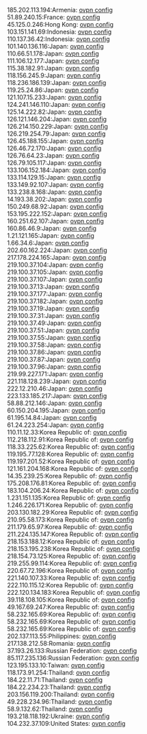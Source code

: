 185.202.113.194:Armenia: [ovpn config](vpn/185_202_113_194.ovpn)  
51.89.240.15:France: [ovpn config](vpn/51_89_240_15.ovpn)  
45.125.0.246:Hong Kong: [ovpn config](vpn/45_125_0_246.ovpn)  
103.151.141.69:Indonesia: [ovpn config](vpn/103_151_141_69.ovpn)  
110.137.36.42:Indonesia: [ovpn config](vpn/110_137_36_42.ovpn)  
101.140.136.116:Japan: [ovpn config](vpn/101_140_136_116.ovpn)  
110.66.51.178:Japan: [ovpn config](vpn/110_66_51_178.ovpn)  
111.106.12.177:Japan: [ovpn config](vpn/111_106_12_177.ovpn)  
115.38.182.91:Japan: [ovpn config](vpn/115_38_182_91.ovpn)  
118.156.245.9:Japan: [ovpn config](vpn/118_156_245_9.ovpn)  
118.236.186.139:Japan: [ovpn config](vpn/118_236_186_139.ovpn)  
119.25.24.86:Japan: [ovpn config](vpn/119_25_24_86.ovpn)  
121.107.15.233:Japan: [ovpn config](vpn/121_107_15_233.ovpn)  
124.241.146.110:Japan: [ovpn config](vpn/124_241_146_110.ovpn)  
125.14.222.82:Japan: [ovpn config](vpn/125_14_222_82.ovpn)  
126.121.146.204:Japan: [ovpn config](vpn/126_121_146_204.ovpn)  
126.214.150.229:Japan: [ovpn config](vpn/126_214_150_229.ovpn)  
126.219.254.79:Japan: [ovpn config](vpn/126_219_254_79.ovpn)  
126.45.188.155:Japan: [ovpn config](vpn/126_45_188_155.ovpn)  
126.46.72.170:Japan: [ovpn config](vpn/126_46_72_170.ovpn)  
126.76.64.23:Japan: [ovpn config](vpn/126_76_64_23.ovpn)  
126.79.105.117:Japan: [ovpn config](vpn/126_79_105_117.ovpn)  
133.106.152.184:Japan: [ovpn config](vpn/133_106_152_184.ovpn)  
133.114.129.15:Japan: [ovpn config](vpn/133_114_129_15.ovpn)  
133.149.92.107:Japan: [ovpn config](vpn/133_149_92_107.ovpn)  
133.238.8.168:Japan: [ovpn config](vpn/133_238_8_168.ovpn)  
14.193.38.202:Japan: [ovpn config](vpn/14_193_38_202.ovpn)  
150.249.68.92:Japan: [ovpn config](vpn/150_249_68_92.ovpn)  
153.195.222.152:Japan: [ovpn config](vpn/153_195_222_152.ovpn)  
160.251.62.107:Japan: [ovpn config](vpn/160_251_62_107.ovpn)  
160.86.46.9:Japan: [ovpn config](vpn/160_86_46_9.ovpn)  
1.21.121.165:Japan: [ovpn config](vpn/1_21_121_165.ovpn)  
1.66.34.6:Japan: [ovpn config](vpn/1_66_34_6.ovpn)  
202.60.162.224:Japan: [ovpn config](vpn/202_60_162_224.ovpn)  
217.178.224.165:Japan: [ovpn config](vpn/217_178_224_165.ovpn)  
219.100.37.104:Japan: [ovpn config](vpn/219_100_37_104.ovpn)  
219.100.37.105:Japan: [ovpn config](vpn/219_100_37_105.ovpn)  
219.100.37.107:Japan: [ovpn config](vpn/219_100_37_107.ovpn)  
219.100.37.13:Japan: [ovpn config](vpn/219_100_37_13.ovpn)  
219.100.37.177:Japan: [ovpn config](vpn/219_100_37_177.ovpn)  
219.100.37.182:Japan: [ovpn config](vpn/219_100_37_182.ovpn)  
219.100.37.19:Japan: [ovpn config](vpn/219_100_37_19.ovpn)  
219.100.37.31:Japan: [ovpn config](vpn/219_100_37_31.ovpn)  
219.100.37.49:Japan: [ovpn config](vpn/219_100_37_49.ovpn)  
219.100.37.51:Japan: [ovpn config](vpn/219_100_37_51.ovpn)  
219.100.37.55:Japan: [ovpn config](vpn/219_100_37_55.ovpn)  
219.100.37.58:Japan: [ovpn config](vpn/219_100_37_58.ovpn)  
219.100.37.86:Japan: [ovpn config](vpn/219_100_37_86.ovpn)  
219.100.37.87:Japan: [ovpn config](vpn/219_100_37_87.ovpn)  
219.100.37.96:Japan: [ovpn config](vpn/219_100_37_96.ovpn)  
219.99.227.171:Japan: [ovpn config](vpn/219_99_227_171.ovpn)  
221.118.128.239:Japan: [ovpn config](vpn/221_118_128_239.ovpn)  
222.12.210.46:Japan: [ovpn config](vpn/222_12_210_46.ovpn)  
223.133.185.217:Japan: [ovpn config](vpn/223_133_185_217.ovpn)  
58.88.212.146:Japan: [ovpn config](vpn/58_88_212_146.ovpn)  
60.150.204.195:Japan: [ovpn config](vpn/60_150_204_195.ovpn)  
61.195.14.84:Japan: [ovpn config](vpn/61_195_14_84.ovpn)  
61.24.223.254:Japan: [ovpn config](vpn/61_24_223_254.ovpn)  
110.11.12.33:Korea Republic of: [ovpn config](vpn/110_11_12_33.ovpn)  
112.218.112.91:Korea Republic of: [ovpn config](vpn/112_218_112_91.ovpn)  
118.33.225.62:Korea Republic of: [ovpn config](vpn/118_33_225_62.ovpn)  
119.195.77.128:Korea Republic of: [ovpn config](vpn/119_195_77_128.ovpn)  
119.197.201.52:Korea Republic of: [ovpn config](vpn/119_197_201_52.ovpn)  
121.161.204.168:Korea Republic of: [ovpn config](vpn/121_161_204_168.ovpn)  
14.35.239.25:Korea Republic of: [ovpn config](vpn/14_35_239_25.ovpn)  
175.208.176.81:Korea Republic of: [ovpn config](vpn/175_208_176_81.ovpn)  
183.104.206.24:Korea Republic of: [ovpn config](vpn/183_104_206_24.ovpn)  
1.231.151.135:Korea Republic of: [ovpn config](vpn/1_231_151_135.ovpn)  
1.246.226.171:Korea Republic of: [ovpn config](vpn/1_246_226_171.ovpn)  
203.130.182.29:Korea Republic of: [ovpn config](vpn/203_130_182_29.ovpn)  
210.95.58.173:Korea Republic of: [ovpn config](vpn/210_95_58_173.ovpn)  
211.179.65.97:Korea Republic of: [ovpn config](vpn/211_179_65_97.ovpn)  
211.224.135.147:Korea Republic of: [ovpn config](vpn/211_224_135_147.ovpn)  
218.153.188.12:Korea Republic of: [ovpn config](vpn/218_153_188_12.ovpn)  
218.153.195.238:Korea Republic of: [ovpn config](vpn/218_153_195_238.ovpn)  
218.154.73.125:Korea Republic of: [ovpn config](vpn/218_154_73_125.ovpn)  
219.255.99.114:Korea Republic of: [ovpn config](vpn/219_255_99_114.ovpn)  
220.67.72.196:Korea Republic of: [ovpn config](vpn/220_67_72_196.ovpn)  
221.140.107.33:Korea Republic of: [ovpn config](vpn/221_140_107_33.ovpn)  
222.110.115.12:Korea Republic of: [ovpn config](vpn/222_110_115_12.ovpn)  
222.120.134.183:Korea Republic of: [ovpn config](vpn/222_120_134_183.ovpn)  
39.118.108.105:Korea Republic of: [ovpn config](vpn/39_118_108_105.ovpn)  
49.167.69.247:Korea Republic of: [ovpn config](vpn/49_167_69_247.ovpn)  
58.232.165.69:Korea Republic of: [ovpn config](vpn/58_232_165_69.ovpn)  
58.232.165.69:Korea Republic of: [ovpn config](vpn/58_232_165_69.ovpn)  
58.232.165.69:Korea Republic of: [ovpn config](vpn/58_232_165_69.ovpn)  
202.137.113.55:Philippines: [ovpn config](vpn/202_137_113_55.ovpn)  
217.138.212.58:Romania: [ovpn config](vpn/217_138_212_58.ovpn)  
37.193.26.133:Russian Federation: [ovpn config](vpn/37_193_26_133.ovpn)  
85.117.235.136:Russian Federation: [ovpn config](vpn/85_117_235_136.ovpn)  
123.195.133.10:Taiwan: [ovpn config](vpn/123_195_133_10.ovpn)  
118.173.91.254:Thailand: [ovpn config](vpn/118_173_91_254.ovpn)  
184.22.11.71:Thailand: [ovpn config](vpn/184_22_11_71.ovpn)  
184.22.234.23:Thailand: [ovpn config](vpn/184_22_234_23.ovpn)  
203.156.119.200:Thailand: [ovpn config](vpn/203_156_119_200.ovpn)  
49.228.234.96:Thailand: [ovpn config](vpn/49_228_234_96.ovpn)  
58.9.132.62:Thailand: [ovpn config](vpn/58_9_132_62.ovpn)  
193.218.118.192:Ukraine: [ovpn config](vpn/193_218_118_192.ovpn)  
104.232.37.109:United States: [ovpn config](vpn/104_232_37_109.ovpn)  
